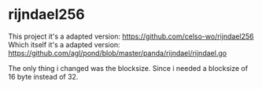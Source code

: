 # rijndael256

This project it's a adapted version: https://github.com/celso-wo/rijndael256
Which itself it's a adapted version: https://github.com/agl/pond/blob/master/panda/rijndael/rijndael.go

The only thing i changed was the blocksize. Since i needed a blocksize of 16 byte instead of 32.
